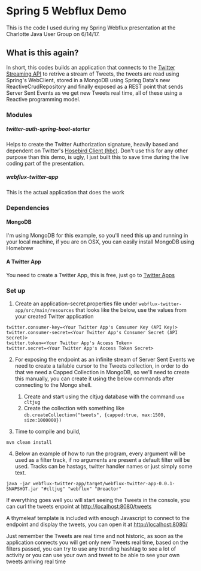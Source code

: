 # Spring 5 Webflux Demo

This is the code I used during my Spring Webflux presentation at the Charlotte Java User Group on 6/14/17.

## What is this again?

In short, this codes builds an application that connects to the [Twitter Streaming API](https://dev.twitter.com/streaming/reference/post/statuses/filter) to retrive a stream of Tweets,
the tweets are read using Spring's WebClient, stored in a MongoDB using Spring Data's new ReactiveCrudRepository and finally
exposed as a REST point that sends Server Sent Events as we get new Tweets real time, all of these using a Reactive programming model.


### Modules
##### twitter-auth-spring-boot-starter
Helps to create the Twitter Authorization signature, heavily based and dependent on Twitter's [Hosebird Client (hbc)](https://github.com/twitter/hbc).
Don't use this for any other purpose than this demo, is ugly, I just built this to save time during the live coding part of the presentation.
##### webflux-twitter-app
This is the actual application that does the work

### Dependencies

#### MongoDB
I'm using MongoDB for this example, so you'll need this up and running in your local machine, if you are on OSX, you can easily install
MongoDB using Homebrew

#### A Twitter App
You need to create a Twitter App, this is free, just go to [Twitter Apps](https://apps.twitter.com/)

### Set up
1. Create an application-secret.properties file under `webflux-twitter-app/src/main/resources` that looks like the below, 
use the values from your created Twitter application

```
twitter.consumer-key=<Your Twitter App's Consumer Key (API Key)>
twitter.consumer-secret=<Your Twitter App's Consumer Secret (API Secret)>
twitter.token=<Your Twitter App's Access Token>
twitter.secret=<Your Twitter App's Access Token Secret>
```

2. For exposing the endpoint as an infinite stream of Server Sent Events we need to create a tailable cursor to the Tweets collection, in order to 
 do that we need a Capped Collection in MongoDB, so we'll need to create this manually, you can create it using the below
 commands after connecting to the Mongo shell.
 
    1. Create and start using the cltjug database with the command `use cltjug`
    2. Create the collection with something like `db.createCollection("tweets", {capped:true, max:1500, size:1000000})`
    
3. Time to compile and build,

`mvn clean install`

4. Below an example of how to run the program, every argument will be used as a filter track, if no arguments are present a
 default filter will be used. Tracks can be hastags, twitter handler names or just simply some text.
 
`java -jar webflux-twitter-app/target/webflux-twitter-app-0.0.1-SNAPSHOT.jar "#cltjug" "webflux" "@reactor"`

If everything goes well you will start seeing the Tweets in the console, you can curl the tweets enpoint at [http://localhost:8080/tweets](http://localhost:8080/tweets) 

A thymeleaf template is included with enough Javascript to connect to the endpoint and display the tweets, you can open it at [http://localhost:8080/](http://localhost:8080/)

Just remember the Tweets are real time and not historic, as soon as the application connects you will get only new Tweets real time, based on the filters passed,
 you can try to use any trending hashtag to see a lot of activity or you can use your own and tweet to be able to see your own tweets arriving real time
 